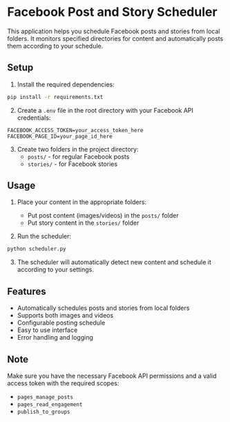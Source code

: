 # Facebook Post and Story Scheduler

This application helps you schedule Facebook posts and stories from local folders. It monitors specified directories for content and automatically posts them according to your schedule.

## Setup

1. Install the required dependencies:
```bash
pip install -r requirements.txt
```

2. Create a `.env` file in the root directory with your Facebook API credentials:
```
FACEBOOK_ACCESS_TOKEN=your_access_token_here
FACEBOOK_PAGE_ID=your_page_id_here
```

3. Create two folders in the project directory:
   - `posts/` - for regular Facebook posts
   - `stories/` - for Facebook stories

## Usage

1. Place your content in the appropriate folders:
   - Put post content (images/videos) in the `posts/` folder
   - Put story content in the `stories/` folder

2. Run the scheduler:
```bash
python scheduler.py
```

3. The scheduler will automatically detect new content and schedule it according to your settings.

## Features

- Automatically schedules posts and stories from local folders
- Supports both images and videos
- Configurable posting schedule
- Easy to use interface
- Error handling and logging

## Note

Make sure you have the necessary Facebook API permissions and a valid access token with the required scopes:
- `pages_manage_posts`
- `pages_read_engagement`
- `publish_to_groups` 